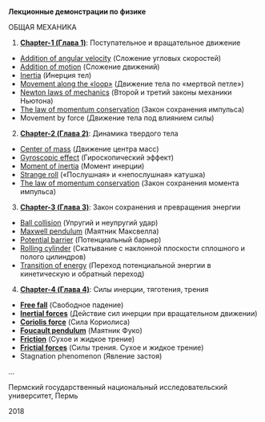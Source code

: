 **Лекционные демонстрации по физике**

ОБЩАЯ МЕХАНИКА

1. [**Chapter-1 (Глава 1)**](https://github.com/IvanSboev/demo.online.PSU/tree/master/Chapter-1): Поступательное и вращательное движение

* [Addition of angular velocity](https://github.com/IvanSboev/demo.online.PSU/tree/master/Chapter-1/Addition%20of%20angular%20velocity) (Сложение угловых скоростей)
* [Addition of motion](https://github.com/IvanSboev/demo.online.PSU/tree/master/Chapter-1/Addition%20of%20motion) (Сложение движений)
* [Inertia](https://github.com/IvanSboev/demo.online.PSU/tree/master/Chapter-1/Inertia) (Инерция тел) 
* [Movement along the «loop»](https://github.com/IvanSboev/demo.online.PSU/tree/master/Chapter-1/Movement%20along%20the%20loop) (Движение тела по «мертвой петле»)
* [Newton laws of mechanics](https://github.com/IvanSboev/demo.online.PSU/tree/master/Chapter-1/Newton%20laws%20of%20mechanics) (Второй и третий законы механики Ньютона)
* [The law of momentum conservation](https://github.com/IvanSboev/demo.online.PSU/tree/master/Chapter-1/The%20law%20of%20momentum%20conservation) (Закон сохранения импульса)
* Movement by force (Движение тела под влиянием силы)

2. [**Chapter-2 (Глава 2)**](https://github.com/IvanSboev/demo.online.PSU/tree/master/Chapter-2): Динамика твердого тела

* [Center of mass](https://github.com/IvanSboev/demo.online.PSU/tree/master/Chapter-2/Center%20of%20mass) (Движение центра масс)
* [Gyroscopic effect](https://github.com/IvanSboev/demo.online.PSU/tree/master/Chapter-2/Gyroscopic%20effect) (Гироскопический эффект)
* [Moment of inertia](https://github.com/IvanSboev/demo.online.PSU/tree/master/Chapter-2/Moment%20of%20inertia) (Момент инерции)
* [Strange roll](https://github.com/IvanSboev/demo.online.PSU/tree/master/Chapter-2/Strange%20roll) («Послушная» и  «непослушная» катушка)
* [The law of momentum conservation](https://github.com/IvanSboev/demo.online.PSU/tree/master/Chapter-2/The%20law%20of%20momentum%20conservation) (Закон сохранения момента импульса)

3. [**Chapter-3 (Глава 3)**](): Закон сохранения и превращения энергии

* [Ball collision](https://github.com/IvanSboev/demo.online.PSU/tree/master/Chapter-3/Ball%20collision) (Упругий и неупругий удар)
* [Maxwell pendulum](https://github.com/IvanSboev/demo.online.PSU/tree/master/Chapter-3/Maxwell%20pendulum) (Маятник Максвелла)
* [Potential barrier](https://github.com/IvanSboev/demo.online.PSU/tree/master/Chapter-3/Potential%20barrier) (Потенциальный барьер)
* [Rolling cylinder](https://github.com/IvanSboev/demo.online.PSU/tree/master/Chapter-3/Rolling%20cylinder) (Скатывание с наклонной плоскости сплошного и полого цилиндров)
* [Transition of energy](https://github.com/IvanSboev/demo.online.PSU/tree/master/Chapter-3/Transition%20of%20energy) (Переход потенциальной энергии в кинетическую и обратный переход)

4. [**Chapter-4 (Глава 4)**](): Силы инерции, тяготения, трения

* [**Free fall**]() (Свободное падение)
* [**Inertial forces**]() (Действие сил инерции при вращательном движении)
* [**Coriolis force**]() (Сила Кориолиса)
* [**Foucault pendulum**]() (Маятник Фуко)
* [**Friction**]() (Сухое и жидкое трение)
* [**Frictial forces**]() (Силы трения. Сухое и жидкое трение)
* Stagnation phenomenon (Явление застоя)

...

Пермский государственный национальный исследовательский университет, Пермь

2018
